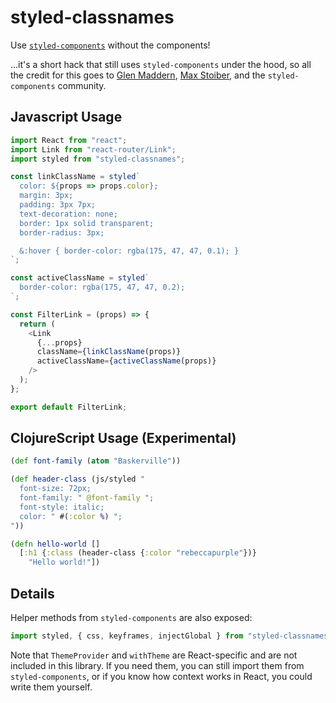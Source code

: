 # styled-classnames
Use [`styled-components`](https://github.com/styled-components/styled-components) without the components!

...it's a short hack that still uses `styled-components` under the hood, so all the credit for this goes to [Glen Maddern](https://twitter.com/glenmaddern), [Max Stoiber](https://twitter.com/mxstbr), and the `styled-components` community.

## Javascript Usage
```javascript
import React from "react";
import Link from "react-router/Link";
import styled from "styled-classnames";

const linkClassName = styled`
  color: ${props => props.color};
  margin: 3px;
  padding: 3px 7px;
  text-decoration: none;
  border: 1px solid transparent;
  border-radius: 3px;

  &:hover { border-color: rgba(175, 47, 47, 0.1); }
`;

const activeClassName = styled`
  border-color: rgba(175, 47, 47, 0.2);
`;

const FilterLink = (props) => {
  return (
    <Link
      {...props}
      className={linkClassName(props)}
      activeClassName={activeClassName(props)}
    />
  );
};

export default FilterLink;
```

## ClojureScript Usage (Experimental)
```clojure
(def font-family (atom "Baskerville"))

(def header-class (js/styled "
  font-size: 72px;
  font-family: " @font-family ";
  font-style: italic;
  color: " #(:color %) ";
"))

(defn hello-world []
  [:h1 {:class (header-class {:color "rebeccapurple"})}
    "Hello world!"])
```

## Details
Helper methods from `styled-components` are also exposed:
```javascript
import styled, { css, keyframes, injectGlobal } from "styled-classnames";
```

Note that `ThemeProvider` and `withTheme` are React-specific and are not included in this library. If you need them, you can still import them from `styled-components`, or if you know how context works in React, you could write them yourself.
